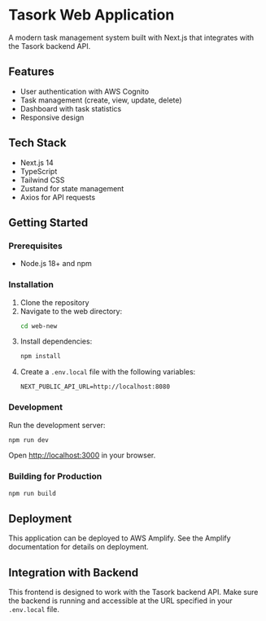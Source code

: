 # Tasork Web Application

A modern task management system built with Next.js that integrates with the Tasork backend API.

## Features

- User authentication with AWS Cognito
- Task management (create, view, update, delete)
- Dashboard with task statistics
- Responsive design

## Tech Stack

- Next.js 14
- TypeScript
- Tailwind CSS
- Zustand for state management
- Axios for API requests

## Getting Started

### Prerequisites

- Node.js 18+ and npm

### Installation

1. Clone the repository
2. Navigate to the web directory:
   ```bash
   cd web-new
   ```
3. Install dependencies:
   ```bash
   npm install
   ```
4. Create a `.env.local` file with the following variables:
   ```
   NEXT_PUBLIC_API_URL=http://localhost:8080
   ```

### Development

Run the development server:

```bash
npm run dev
```

Open [http://localhost:3000](http://localhost:3000) in your browser.

### Building for Production

```bash
npm run build
```

## Deployment

This application can be deployed to AWS Amplify. See the Amplify documentation for details on deployment.

## Integration with Backend

This frontend is designed to work with the Tasork backend API. Make sure the backend is running and accessible at the URL specified in your `.env.local` file.